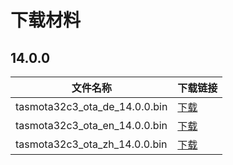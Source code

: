 

# 下载材料

## 14.0.0
| 文件名称                     | 下载链接                               |
| -----------------------------|----------------------------------------|
| tasmota32c3_ota_de_14.0.0.bin | [下载](../../assets/download/tasmota_ota/14.0.0/tasmota32c3_ota_de_14.0.0.bin)   |
| tasmota32c3_ota_en_14.0.0.bin | [下载](../../assets/download/tasmota_ota/14.0.0/tasmota32c3_ota_en_14.0.0.bin)   | 
| tasmota32c3_ota_zh_14.0.0.bin | [下载](../../assets/download/tasmota_ota/14.0.0/tasmota32c3_ota_zh_14.0.0.bin)   |